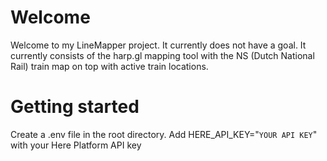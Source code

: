 # Welcome

Welcome to my LineMapper project. It currently does not have a goal. 
It currently consists of the harp.gl mapping tool with the NS (Dutch National Rail) train map on top with active train locations.

# Getting started

Create a .env file in the root directory. 
Add HERE_API_KEY="`YOUR API KEY`" with your Here Platform API key  

